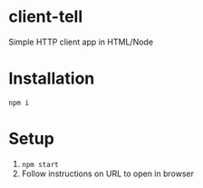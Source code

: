 # client-tell

Simple HTTP client app in HTML/Node

# Installation

`npm i`

# Setup

1.  `npm start`
2.  Follow instructions on URL to open in browser

